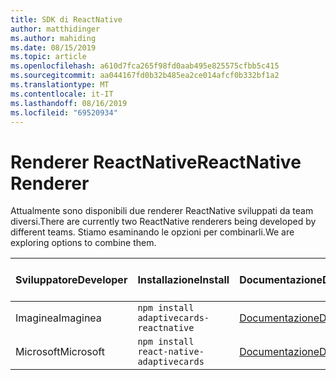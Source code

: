 ```yaml
---
title: SDK di ReactNative
author: matthidinger
ms.author: mahiding
ms.date: 08/15/2019
ms.topic: article
ms.openlocfilehash: a610d7fca265f98fd0aab495e825575cfbb5c415
ms.sourcegitcommit: aa044167fd0b32b485ea2ce014afcf0b332bf1a2
ms.translationtype: MT
ms.contentlocale: it-IT
ms.lasthandoff: 08/16/2019
ms.locfileid: "69520934"
---
```

# <a name="reactnative-renderer"></a><span data-ttu-id="fd2df-102">Renderer ReactNative</span><span class="sxs-lookup"><span data-stu-id="fd2df-102">ReactNative Renderer</span></span>

<span data-ttu-id="fd2df-103">Attualmente sono disponibili due renderer ReactNative sviluppati da team diversi.</span><span class="sxs-lookup"><span data-stu-id="fd2df-103">There are currently two ReactNative renderers being developed by different teams.</span></span> <span data-ttu-id="fd2df-104">Stiamo esaminando le opzioni per combinarli.</span><span class="sxs-lookup"><span data-stu-id="fd2df-104">We are exploring options to combine them.</span></span>

<span data-ttu-id="fd2df-105">Sviluppatore</span><span class="sxs-lookup"><span data-stu-id="fd2df-105">Developer</span></span> | <span data-ttu-id="fd2df-106">Installazione</span><span class="sxs-lookup"><span data-stu-id="fd2df-106">Install</span></span> | <span data-ttu-id="fd2df-107">Documentazione</span><span class="sxs-lookup"><span data-stu-id="fd2df-107">Documentation</span></span> | <span data-ttu-id="fd2df-108">Codice sorgente</span><span class="sxs-lookup"><span data-stu-id="fd2df-108">Source Code</span></span>
---|---|---|---
<span data-ttu-id="fd2df-109">Imaginea</span><span class="sxs-lookup"><span data-stu-id="fd2df-109">Imaginea</span></span> | `npm install adaptivecards-reactnative` | [<span data-ttu-id="fd2df-110">Documentazione</span><span class="sxs-lookup"><span data-stu-id="fd2df-110">Documentation</span></span>](https://www.npmjs.com/package/adaptivecards-reactnative) | [<span data-ttu-id="fd2df-111">Origine</span><span class="sxs-lookup"><span data-stu-id="fd2df-111">Source</span></span>](https://github.com/microsoft/AdaptiveCards/tree/master/source/community/reactnative)
<span data-ttu-id="fd2df-112">Microsoft</span><span class="sxs-lookup"><span data-stu-id="fd2df-112">Microsoft</span></span> | `npm install react-native-adaptivecards` | [<span data-ttu-id="fd2df-113">Documentazione</span><span class="sxs-lookup"><span data-stu-id="fd2df-113">Documentation</span></span>](https://www.npmjs.com/package/react-native-adaptivecards) | [<span data-ttu-id="fd2df-114">Origine</span><span class="sxs-lookup"><span data-stu-id="fd2df-114">Source</span></span>](https://github.com/Microsoft/react-native-adaptivecards)

